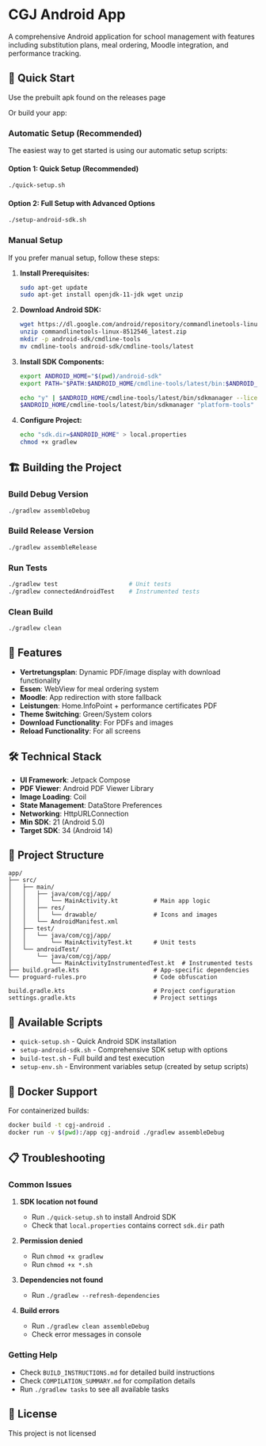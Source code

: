 # CGJ Android App

A comprehensive Android application for school management with features including substitution plans, meal ordering, Moodle integration, and performance tracking.

## 🚀 Quick Start

Use the prebuilt apk found on the releases page

Or build your app:

### Automatic Setup (Recommended)

The easiest way to get started is using our automatic setup scripts:

#### Option 1: Quick Setup (Recommended)
```bash
./quick-setup.sh
```

#### Option 2: Full Setup with Advanced Options
```bash
./setup-android-sdk.sh
```

### Manual Setup

If you prefer manual setup, follow these steps:

1. **Install Prerequisites:**
   ```bash
   sudo apt-get update
   sudo apt-get install openjdk-11-jdk wget unzip
   ```

2. **Download Android SDK:**
   ```bash
   wget https://dl.google.com/android/repository/commandlinetools-linux-8512546_latest.zip
   unzip commandlinetools-linux-8512546_latest.zip
   mkdir -p android-sdk/cmdline-tools
   mv cmdline-tools android-sdk/cmdline-tools/latest
   ```

3. **Install SDK Components:**
   ```bash
   export ANDROID_HOME="$(pwd)/android-sdk"
   export PATH="$PATH:$ANDROID_HOME/cmdline-tools/latest/bin:$ANDROID_HOME/platform-tools"
   
   echo "y" | $ANDROID_HOME/cmdline-tools/latest/bin/sdkmanager --licenses
   $ANDROID_HOME/cmdline-tools/latest/bin/sdkmanager "platform-tools" "platforms;android-34" "build-tools;34.0.0"
   ```

4. **Configure Project:**
   ```bash
   echo "sdk.dir=$ANDROID_HOME" > local.properties
   chmod +x gradlew
   ```

## 🏗️ Building the Project

### Build Debug Version
```bash
./gradlew assembleDebug
```

### Build Release Version
```bash
./gradlew assembleRelease
```

### Run Tests
```bash
./gradlew test                    # Unit tests
./gradlew connectedAndroidTest    # Instrumented tests
```

### Clean Build
```bash
./gradlew clean
```

## 📱 Features

- **Vertretungsplan**: Dynamic PDF/image display with download functionality
- **Essen**: WebView for meal ordering system
- **Moodle**: App redirection with store fallback
- **Leistungen**: Home.InfoPoint + performance certificates PDF
- **Theme Switching**: Green/System colors
- **Download Functionality**: For PDFs and images
- **Reload Functionality**: For all screens

## 🛠️ Technical Stack

- **UI Framework**: Jetpack Compose
- **PDF Viewer**: Android PDF Viewer Library
- **Image Loading**: Coil
- **State Management**: DataStore Preferences
- **Networking**: HttpURLConnection
- **Min SDK**: 21 (Android 5.0)
- **Target SDK**: 34 (Android 14)

## 📁 Project Structure

```
app/
├── src/
│   ├── main/
│   │   ├── java/com/cgj/app/
│   │   │   └── MainActivity.kt          # Main app logic
│   │   ├── res/
│   │   │   └── drawable/                # Icons and images
│   │   └── AndroidManifest.xml
│   ├── test/
│   │   └── java/com/cgj/app/
│   │       └── MainActivityTest.kt      # Unit tests
│   └── androidTest/
│       └── java/com/cgj/app/
│           └── MainActivityInstrumentedTest.kt  # Instrumented tests
├── build.gradle.kts                     # App-specific dependencies
└── proguard-rules.pro                   # Code obfuscation

build.gradle.kts                         # Project configuration
settings.gradle.kts                      # Project settings
```

## 🔧 Available Scripts

- `quick-setup.sh` - Quick Android SDK installation
- `setup-android-sdk.sh` - Comprehensive SDK setup with options
- `build-test.sh` - Full build and test execution
- `setup-env.sh` - Environment variables setup (created by setup scripts)

## 🐳 Docker Support

For containerized builds:

```bash
docker build -t cgj-android .
docker run -v $(pwd):/app cgj-android ./gradlew assembleDebug
```

## 📋 Troubleshooting

### Common Issues

1. **SDK location not found**
   - Run `./quick-setup.sh` to install Android SDK
   - Check that `local.properties` contains correct `sdk.dir` path

2. **Permission denied**
   - Run `chmod +x gradlew`
   - Run `chmod +x *.sh`

3. **Dependencies not found**
   - Run `./gradlew --refresh-dependencies`

4. **Build errors**
   - Run `./gradlew clean assembleDebug`
   - Check error messages in console

### Getting Help

- Check `BUILD_INSTRUCTIONS.md` for detailed build instructions
- Check `COMPILATION_SUMMARY.md` for compilation details
- Run `./gradlew tasks` to see all available tasks

## 📄 License

This project is not licensed 
